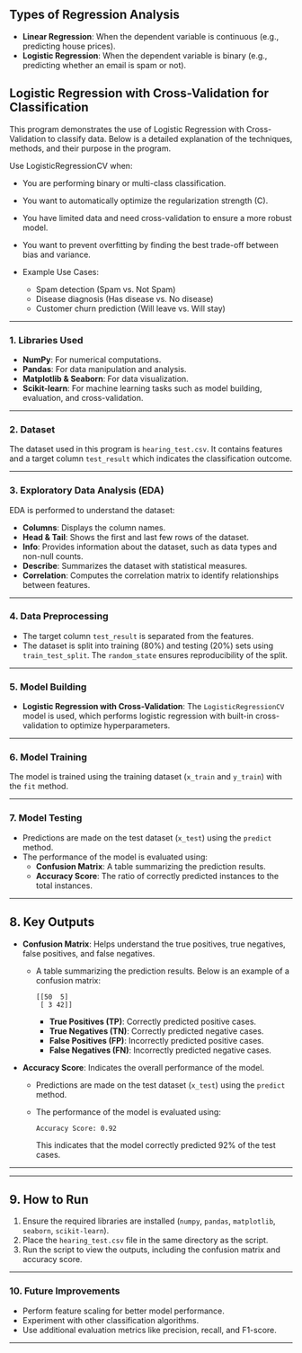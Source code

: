 ## Types of Regression Analysis

- **Linear Regression**: When the dependent variable is continuous (e.g., predicting house prices).
- **Logistic Regression**: When the dependent variable is binary (e.g., predicting whether an email is spam or not).
    

## Logistic Regression with Cross-Validation for Classification

This program demonstrates the use of Logistic Regression with Cross-Validation to classify data. Below is a detailed explanation of the techniques, methods, and their purpose in the program.

Use LogisticRegressionCV when:

- You are performing binary or multi-class classification.
- You want to automatically optimize the regularization strength (C).
- You have limited data and need cross-validation to ensure a more robust model.
- You want to prevent overfitting by finding the best trade-off between bias and variance.

- Example Use Cases:
  - Spam detection (Spam vs. Not Spam)
  - Disease diagnosis (Has disease vs. No disease)
  - Customer churn prediction (Will leave vs. Will stay)
    
---

### 1. **Libraries Used**
- **NumPy**: For numerical computations.
- **Pandas**: For data manipulation and analysis.
- **Matplotlib & Seaborn**: For data visualization.
- **Scikit-learn**: For machine learning tasks such as model building, evaluation, and cross-validation.

---

### 2. **Dataset**
The dataset used in this program is `hearing_test.csv`. It contains features and a target column `test_result` which indicates the classification outcome.

---

### 3. **Exploratory Data Analysis (EDA)**
EDA is performed to understand the dataset:
- **Columns**: Displays the column names.
- **Head & Tail**: Shows the first and last few rows of the dataset.
- **Info**: Provides information about the dataset, such as data types and non-null counts.
- **Describe**: Summarizes the dataset with statistical measures.
- **Correlation**: Computes the correlation matrix to identify relationships between features.

---

### 4. **Data Preprocessing**
- The target column `test_result` is separated from the features.
- The dataset is split into training (80%) and testing (20%) sets using `train_test_split`. The `random_state` ensures reproducibility of the split.

---

### 5. **Model Building**
- **Logistic Regression with Cross-Validation**: The `LogisticRegressionCV` model is used, which performs logistic regression with built-in cross-validation to optimize hyperparameters.

---

### 6. **Model Training**
The model is trained using the training dataset (`x_train` and `y_train`) with the `fit` method.

---

### 7. **Model Testing**
- Predictions are made on the test dataset (`x_test`) using the `predict` method.
- The performance of the model is evaluated using:
    - **Confusion Matrix**: A table summarizing the prediction results.
    - **Accuracy Score**: The ratio of correctly predicted instances to the total instances.

---

## 8. **Key Outputs**
- **Confusion Matrix**: Helps understand the true positives, true negatives, false positives, and false negatives.
    - A table summarizing the prediction results. Below is an example of a confusion matrix:

      ```
      [[50  5]
       [ 3 42]]
      ```

      - **True Positives (TP)**: Correctly predicted positive cases.
      - **True Negatives (TN)**: Correctly predicted negative cases.
      - **False Positives (FP)**: Incorrectly predicted positive cases.
      - **False Negatives (FN)**: Incorrectly predicted negative cases.

- **Accuracy Score**: Indicates the overall performance of the model.
    - Predictions are made on the test dataset (`x_test`) using the `predict` method.
    - The performance of the model is evaluated using:

      ```
      Accuracy Score: 0.92
      ```

      This indicates that the model correctly predicted 92% of the test cases.

---

---

## 9. **How to Run**
1. Ensure the required libraries are installed (`numpy`, `pandas`, `matplotlib`, `seaborn`, `scikit-learn`).
2. Place the `hearing_test.csv` file in the same directory as the script.
3. Run the script to view the outputs, including the confusion matrix and accuracy score.

---

### 10. **Future Improvements**
- Perform feature scaling for better model performance.
- Experiment with other classification algorithms.
- Use additional evaluation metrics like precision, recall, and F1-score.

--- 